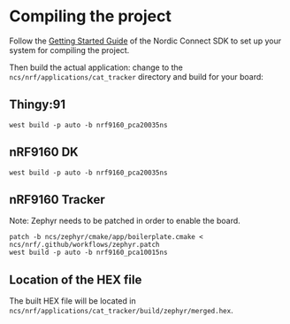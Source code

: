 # Compiling the project

Follow the
[Getting Started Guide](http://developer.nordicsemi.com/nRF_Connect_SDK/doc/latest/nrf/getting_started.html)
of the Nordic Connect SDK to set up your system for compiling the project.

Then build the actual application: change to the
`ncs/nrf/applications/cat_tracker` directory and build for your board:

## Thingy:91

    west build -p auto -b nrf9160_pca20035ns

## nRF9160 DK

    west build -p auto -b nrf9160_pca20035ns

## nRF9160 Tracker

Note: Zephyr needs to be patched in order to enable the board.

    patch -b ncs/zephyr/cmake/app/boilerplate.cmake < ncs/nrf/.github/workflows/zephyr.patch
    west build -p auto -b nrf9160_pca10015ns

## Location of the HEX file

The built HEX file will be located in
`ncs/nrf/applications/cat_tracker/build/zephyr/merged.hex`.
